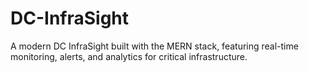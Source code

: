 # DC-InfraSight
A modern DC InfraSight  built with the MERN stack, featuring real-time monitoring, alerts, and analytics for critical infrastructure.
